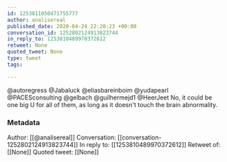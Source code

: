 ```yaml
---
id: 1253811050471755777
author: analisereal
published_date: 2020-04-24 22:20:23 +00:00
conversation_id: 1252802124913823744
in_reply_to: 1253810489970372612
retweet: None
quoted_tweet: None
type: tweet
tags:

---
```


@autoregress @Jabaluck @eliasbareinboim @yudapearl @PACESconsulting @gelbach @guilhermejd1 @HeerJeet No, it could be one big U for all of them, as long as it doesn't touch the brain abnormality.

### Metadata

Author: [[@analisereal]]
Conversation: [[conversation-1252802124913823744]]
In reply to: [[1253810489970372612]]
Retweet of: [[None]]
Quoted tweet: [[None]]

